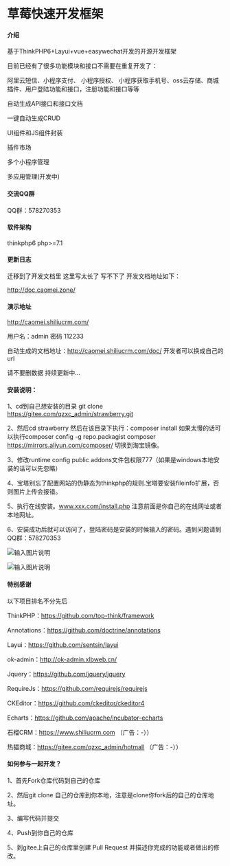 # 草莓快速开发框架

#### 介绍
基于ThinkPHP6+Layui+vue+easywechat开发的开源开发框架

目前已经有了很多功能模块和接口不需要在重复开发了：

阿里云短信、小程序支付、 小程序授权、 小程序获取手机号、oss云存储、商城插件、用户登陆功能和接口，注册功能和接口等等

自动生成API接口和接口文档

一键自动生成CRUD

UI组件和JS组件封装

插件市场

多个小程序管理

多应用管理(开发中)

#### 交流QQ群
QQ群：578270353

#### 软件架构
thinkphp6 php>=7.1

#### 更新日志

迁移到了开发文档里 这里写太长了 写不下了 开发文档地址如下：

http://doc.caomei.zone/

#### 演示地址
http://caomei.shiliucrm.com/

用户名：admin 密码 112233

自动生成的文档地址：http://caomei.shiliucrm.com/doc/ 开发者可以换成自己的url

请不要删数据
持续更新中...

#### 安装说明：

1、cd到自己想安装的目录 git clone https://gitee.com/qzxc_admin/strawberry.git

2、然后cd strawberry 然后在该目录下执行：composer install 如果太慢的话可以执行composer config -g repo.packagist composer https://mirrors.aliyun.com/composer/
切换到淘宝镜像。

3、修改runtime config public addons文件包权限777（如果是windows本地安装的话可以先忽略）

4、宝塔别忘了配置网站的伪静态为thinkphp的规则.宝塔要安装fileinfo扩展，否则图片上传会报错。

5、执行在线安装。www.xxx.com/install.php 注意前面是你自己的在线网址或者本地网址。

6、安装成功后就可以访问了，登陆密码是安装的时候输入的密码。遇到问题请到QQ群：578270353

![输入图片说明](https://images.gitee.com/uploads/images/2020/0929/111351_0cbc35c8_1405153.png "屏幕截图.png")

![输入图片说明](https://images.gitee.com/uploads/images/2020/0919/214104_d0ae3f6b_1405153.png "屏幕截图.png")

####  特别感谢

以下项目排名不分先后

ThinkPHP：https://github.com/top-think/framework

Annotations：https://github.com/doctrine/annotations

Layui：https://github.com/sentsin/layui

ok-admin：http://ok-admin.xlbweb.cn/

Jquery：https://github.com/jquery/jquery

RequireJs：https://github.com/requirejs/requirejs

CKEditor：https://github.com/ckeditor/ckeditor4

Echarts：https://github.com/apache/incubator-echarts

石榴CRM：https://www.shiliucrm.com （广告：-））

热猫商城：https://gitee.com/qzxc_admin/hotmall （广告：-））


#### 如何参与一起开发？

1、首先Fork仓库代码到自己的仓库

2、然后git clone 自己的仓库到你本地，注意是clone你fork后的自己的仓库地址。

3、编写代码并提交

4、Push到你自己的仓库

5、到gitee上自己的仓库里创建 Pull Request 并描述你完成的功能或者做出的修改。